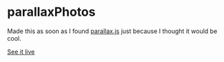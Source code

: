 parallaxPhotos
==============

Made this as soon as I found [parallax.js](http://matthew.wagerfield.com/parallax/>parallax.js) just because I thought it would be cool.

[See it live](http://mikaaguilar.com/projects/parallaxphotos/)
